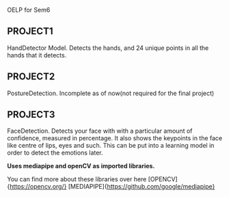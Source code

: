 OELP for Sem6

## PROJECT1 <br>

<p>HandDetector Model.
Detects the hands, and 24 unique points in all the hands that it detects.</p>

## PROJECT2<br>

<p>PostureDetection. Incomplete as of now(not required for the final project)</p>

## PROJECT3<br>

<p>FaceDetection. Detects your face with with a particular amount of confidence,
measured in percentage. It also shows the keypoints in the face like
centre of lips, eyes and such. This can be put into a learning model in order to
detect the emotions later.</p>

**Uses mediapipe and openCV as imported libraries.**

You can find more about these libraries over here
[OPENCV]{https://opencv.org/}
[MEDIAPIPE]{https://github.com/google/mediapipe}
